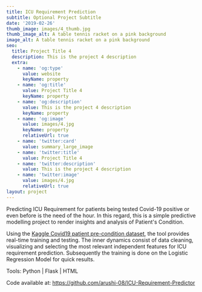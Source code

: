```yaml
---
title: ICU Requirement Prediction
subtitle: Optional Project Subtitle
date: '2019-02-26'
thumb_image: images/4_thumb.jpg
thumb_image_alt: A table tennis racket on a pink background
image_alt: A table tennis racket on a pink background
seo:
  title: Project Title 4
  description: This is the project 4 description
  extra:
    - name: 'og:type'
      value: website
      keyName: property
    - name: 'og:title'
      value: Project Title 4
      keyName: property
    - name: 'og:description'
      value: This is the project 4 description
      keyName: property
    - name: 'og:image'
      value: images/4.jpg
      keyName: property
      relativeUrl: true
    - name: 'twitter:card'
      value: summary_large_image
    - name: 'twitter:title'
      value: Project Title 4
    - name: 'twitter:description'
      value: This is the project 4 description
    - name: 'twitter:image'
      value: images/4.jpg
      relativeUrl: true
layout: project
---
```

Predicting ICU Requirement for patients being tested Covid-19 positive or even before is the need of the hour. In this regard, this is a simple predictive modelling project to render insights and analysis of Patient's Condition.

Using the [Kaggle Covid19 patient pre-condition dataset](https://www.kaggle.com/tanmoyx/covid19-patient-precondition-dataset), the tool provides real-time training and testing. The inner dynamics consist of data cleaning, visualizing and selecting the most relevant independent features for ICU requirement prediction. Subsequently the training is done on the Logistic Regression Model for quick results.

Tools: Python | Flask | HTML

Code available at: <https://github.com/arushi-08/ICU-Requirement-Predictor>
